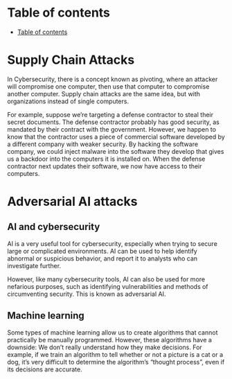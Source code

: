 # Table of contents
- [Table of contents](#table-of-contents)

# Supply Chain Attacks 
In Cybersecurity, there is a concept known as pivoting, where an attacker will compromise one computer, then use that computer to compromise another computer. Supply chain attacks are the same idea, but with organizations instead of single computers.

For example, suppose we’re targeting a defense contractor to steal their secret documents. The defense contractor probably has good security, as mandated by their contract with the government. However, we happen to know that the contractor uses a piece of commercial software developed by a different company with weaker security. By hacking the software company, we could inject malware into the software they develop that gives us a backdoor into the computers it is installed on. When the defense contractor next updates their software, we now have access to their computers.

# Adversarial AI attacks 
## AI and cybersecurity 
AI is a very useful tool for cybersecurity, especially when trying to secure large or complicated environments. AI can be used to help identify abnormal or suspicious behavior, and report it to analysts who can investigate further.

However, like many cybersecurity tools, AI can also be used for more nefarious purposes, such as identifying vulnerabilities and methods of circumventing security. This is known as adversarial AI.

## Machine learning
Some types of machine learning allow us to create algorithms that cannot practically be manually programmed. However, these algorithms have a downside: We don’t really understand how they make decisions. For example, if we train an algorithm to tell whether or not a picture is a cat or a dog, it’s very difficult to determine the algorithm’s “thought process”, even if its decisions are accurate.